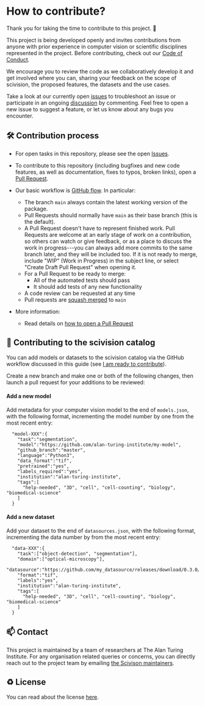 # How to contribute?

Thank you for taking the time to contribute to this project. 🎉

This project is being developed openly and invites contributions from anyone with prior experience in computer vision or scientific disciplines represented in the project. Before contributing, check out our [Code of Conduct](./CODE_OF_CONDUCT.md).

We encourage you to review the code as we collaboratively develop it and get involved where you can, sharing your feedback on the scope of scivision, the proposed features, the datasets and the use cases.

Take a look at our currently open [issues](https://github.com/alan-turing-institute/scivision/issues) to troubleshoot an issue or participate in an ongoing [discussion](https://github.com/alan-turing-institute/scivision/discussions) by commenting. Feel free to open a new issue to suggest a feature, or let us know about any bugs you encounter.


🛠 Contribution process
---

- For open tasks in this repository, please see the open [Issues](https://github.com/alan-turing-institute/scivision/issues).

- To contribute to this repository (including bugfixes and new code features, as well as documentation, fixes to typos, broken links), open a [Pull Request](https://github.com/alan-turing-institute/scivision/pulls).

- Our basic workflow is [GitHub flow](https://docs.github.com/en/get-started/quickstart/github-flow).  In particular:
  - The branch `main` always contain the latest working version of the package.
  - Pull Requests should normally have `main` as their base branch (this is the default).
  - A Pull Request doesn't have to represent finished work. Pull Requests are welcome at an early stage of work on a contribution, so others can watch or give feedback, or as a place to discuss the work in progress---you can always add more commits to the same branch later, and they will be included too. If it is not ready to merge, include "WIP" (Work in Progress) in the subject line, or select "Create Draft Pull Request" when opening it.
  - For a Pull Request to be ready to merge:
    - All of the automated tests should pass
    - It should add tests of any new functionality
  - A code review can be requested at any time
  - Pull requests are [squash merged](https://github.blog/2016-04-01-squash-your-commits/) to `main`

- More information:
  - Read details on [how to open a Pull Request](https://opensource.guide/how-to-contribute/#opening-a-pull-request)
  
:gift: Contributing to the scivision catalog
---

You can add models or datasets to the scivision catalog via the GitHub workflow discussed in this guide (see [I am ready to contribute](#i-am-ready-to-contribute)).

Create a new branch and make one or both of the following changes, then launch a pull request for your additions to be reviewed:

#### Add a new model

Add metadata for your computer vision model to the end of `models.json`, with the following format, incrementing the model number by one from the most recent entry:

```
  "model-XXX":{
    "task":"segmentation",
    "model":"https://github.com/alan-turing-institute/my-model",
    "github_branch":"master",
    "language":"Python3",
    "data_format":"tif",
    "pretrained":"yes",
    "labels_required":"yes",
    "institution":"alan-turing-institute",
    "tags":[
      "help-needed", "3D", "cell", "cell-counting", "biology", "biomedical-science" 
    ]
  }
```

#### Add a new dataset

Add your dataset to the end of `datasources.json`, with the following format, incrementing the data number by from the most recent entry:

```
  "data-XXX":{
    "task":["object-detection", "segmentation"],
    "domain":["optical-microscopy"],
    "datasource":"https://github.com/my_datasource/releases/download/0.3.0/demo.zip",
    "format":"tif",
    "labels":"yes",
    "institution":"alan-turing-institute",
    "tags":[
      "help-needed", "3D", "cell", "cell-counting", "biology", "biomedical-science" 
    ]
  }
 ```

📫 Contact
---

This project is maintained by a team of researchers at The Alan Turing Institute.
For any organisation related queries or concerns, you can directly reach out to the project team by emailing [the Scivison maintainers](mailto:scivision@turing.ac.uk).

♻️ License
---

You can read about the license [here](https://github.com/alan-turing-institute/scivision/blob/main/LICENSE).
